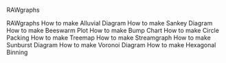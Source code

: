 RAWgraphs

RAWgraphs
How to make Alluvial Diagram
How to make Sankey Diagram
How to make Beeswarm Plot
How to make Bump Chart
How to make Circle Packing
How to make Treemap
How to make Streamgraph
How to make Sunburst Diagram
How to make Voronoi Diagram
How to make Hexagonal Binning